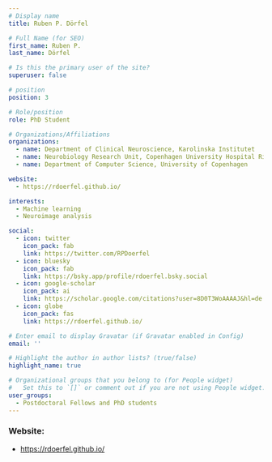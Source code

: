 ```yaml
---
# Display name
title: Ruben P. Dörfel

# Full Name (for SEO)
first_name: Ruben P.
last_name: Dörfel

# Is this the primary user of the site?
superuser: false

# position
position: 3

# Role/position
role: PhD Student

# Organizations/Affiliations
organizations:
  - name: Department of Clinical Neuroscience, Karolinska Institutet
  - name: Neurobiology Research Unit, Copenhagen University Hospital Rigshospitalet
  - name: Department of Computer Science, University of Copenhagen

website:
  - https://rdoerfel.github.io/

interests:
  - Machine learning
  - Neuroimage analysis

social:
  - icon: twitter
    icon_pack: fab
    link: https://twitter.com/RPDoerfel
  - icon: bluesky
    icon_pack: fab
    link: https://bsky.app/profile/rdoerfel.bsky.social
  - icon: google-scholar
    icon_pack: ai
    link: https://scholar.google.com/citations?user=8D0T3WoAAAAJ&hl=de
  - icon: globe
    icon_pack: fas
    link: https://rdoerfel.github.io/

# Enter email to display Gravatar (if Gravatar enabled in Config)
email: ''

# Highlight the author in author lists? (true/false)
highlight_name: true

# Organizational groups that you belong to (for People widget)
#   Set this to `[]` or comment out if you are not using People widget.
user_groups:
  - Postdoctoral Fellows and PhD students
---
```

### Website:
- https://rdoerfel.github.io/
